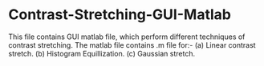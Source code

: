 # Contrast-Stretching-GUI-Matlab
This file contains GUI matlab file, which perform different techniques of contrast stretching.
The matlab file contains .m file for:- 
(a) Linear contrast stretch.
(b) Histogram Equillization.
(c) Gaussian stretch.
